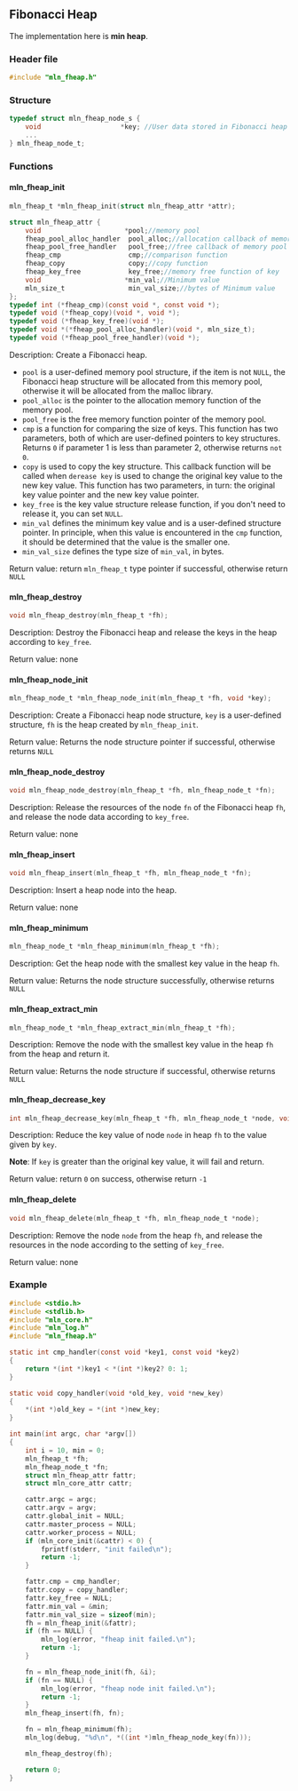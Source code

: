 ## Fibonacci Heap

The implementation here is **min heap**.



### Header file

```c
#include "mln_fheap.h"
```



### Structure

```c
typedef struct mln_fheap_node_s {
    void                    *key; //User data stored in Fibonacci heap nodes
    ...
} mln_fheap_node_t;
```



### Functions



#### mln_fheap_init

```c
mln_fheap_t *mln_fheap_init(struct mln_fheap_attr *attr);

struct mln_fheap_attr {
    void                     *pool;//memory pool
    fheap_pool_alloc_handler  pool_alloc;//allocation callback of memory pool
    fheap_pool_free_handler   pool_free;//free callback of memory pool
    fheap_cmp                 cmp;//comparison function
    fheap_copy                copy;//copy function
    fheap_key_free            key_free;//memory free function of key
    void                     *min_val;//Minimum value
    mln_size_t                min_val_size;//bytes of Minimum value
};
typedef int (*fheap_cmp)(const void *, const void *);
typedef void (*fheap_copy)(void *, void *);
typedef void (*fheap_key_free)(void *);
typedef void *(*fheap_pool_alloc_handler)(void *, mln_size_t);
typedef void (*fheap_pool_free_handler)(void *);
```

Description: Create a Fibonacci heap.

- `pool` is a user-defined memory pool structure, if the item is not `NULL`, the Fibonacci heap structure will be allocated from this memory pool, otherwise it will be allocated from the malloc library.
- `pool_alloc` is the pointer to the allocation memory function of the memory pool.
- `pool_free` is the free memory function pointer of the memory pool.
- `cmp` is a function for comparing the size of keys. This function has two parameters, both of which are user-defined pointers to key structures. Returns `0` if parameter 1 is less than parameter 2, otherwise returns `not 0`.
- `copy` is used to copy the key structure. This callback function will be called when `derease key` is used to change the original key value to the new key value. This function has two parameters, in turn: the original key value pointer and the new key value pointer.
- `key_free` is the key value structure release function, if you don't need to release it, you can set `NULL`.
- `min_val` defines the minimum key value and is a user-defined structure pointer. In principle, when this value is encountered in the `cmp` function, it should be determined that the value is the smaller one.
- `min_val_size` defines the type size of `min_val`, in bytes.

Return value: return `mln_fheap_t` type pointer if successful, otherwise return `NULL`



#### mln_fheap_destroy

```c
void mln_fheap_destroy(mln_fheap_t *fh);
```

Description: Destroy the Fibonacci heap and release the keys in the heap according to `key_free`.

Return value: none



#### mln_fheap_node_init

```c
mln_fheap_node_t *mln_fheap_node_init(mln_fheap_t *fh, void *key);
```

Description: Create a Fibonacci heap node structure, `key` is a user-defined structure, `fh` is the heap created by `mln_fheap_init`.

Return value: Returns the node structure pointer if successful, otherwise returns `NULL`



#### mln_fheap_node_destroy

```c
void mln_fheap_node_destroy(mln_fheap_t *fh, mln_fheap_node_t *fn);
```

Description: Release the resources of the node `fn` of the Fibonacci heap `fh`, and release the node data according to `key_free`.

Return value: none



#### mln_fheap_insert

```c
void mln_fheap_insert(mln_fheap_t *fh, mln_fheap_node_t *fn);
```

Description: Insert a heap node into the heap.

Return value: none



#### mln_fheap_minimum

```c
mln_fheap_node_t *mln_fheap_minimum(mln_fheap_t *fh);
```

Description: Get the heap node with the smallest key value in the heap `fh`.

Return value: Returns the node structure successfully, otherwise returns `NULL`



#### mln_fheap_extract_min

```c
mln_fheap_node_t *mln_fheap_extract_min(mln_fheap_t *fh);
```

Description: Remove the node with the smallest key value in the heap `fh` from the heap and return it.

Return value: Returns the node structure if successful, otherwise returns `NULL`



#### mln_fheap_decrease_key

```c
int mln_fheap_decrease_key(mln_fheap_t *fh, mln_fheap_node_t *node, void *key);
```

Description: Reduce the key value of node `node` in heap `fh` to the value given by `key`.

**Note**: If `key` is greater than the original key value, it will fail and return.

Return value: return `0` on success, otherwise return `-1`



#### mln_fheap_delete

```c
void mln_fheap_delete(mln_fheap_t *fh, mln_fheap_node_t *node);
```

Description: Remove the node `node` from the heap `fh`, and release the resources in the node according to the setting of `key_free`.

Return value: none



### Example

```c
#include <stdio.h>
#include <stdlib.h>
#include "mln_core.h"
#include "mln_log.h"
#include "mln_fheap.h"

static int cmp_handler(const void *key1, const void *key2)
{
    return *(int *)key1 < *(int *)key2? 0: 1;
}

static void copy_handler(void *old_key, void *new_key)
{
    *(int *)old_key = *(int *)new_key;
}

int main(int argc, char *argv[])
{
    int i = 10, min = 0;
    mln_fheap_t *fh;
    mln_fheap_node_t *fn;
    struct mln_fheap_attr fattr;
    struct mln_core_attr cattr;

    cattr.argc = argc;
    cattr.argv = argv;
    cattr.global_init = NULL;
    cattr.master_process = NULL;
    cattr.worker_process = NULL;
    if (mln_core_init(&cattr) < 0) {
        fprintf(stderr, "init failed\n");
        return -1;
    }

    fattr.cmp = cmp_handler;
    fattr.copy = copy_handler;
    fattr.key_free = NULL;
    fattr.min_val = &min;
    fattr.min_val_size = sizeof(min);
    fh = mln_fheap_init(&fattr);
    if (fh == NULL) {
        mln_log(error, "fheap init failed.\n");
        return -1;
    }

    fn = mln_fheap_node_init(fh, &i);
    if (fn == NULL) {
        mln_log(error, "fheap node init failed.\n");
        return -1;
    }
    mln_fheap_insert(fh, fn);

    fn = mln_fheap_minimum(fh);
    mln_log(debug, "%d\n", *((int *)mln_fheap_node_key(fn)));

    mln_fheap_destroy(fh);

    return 0;
}
```

